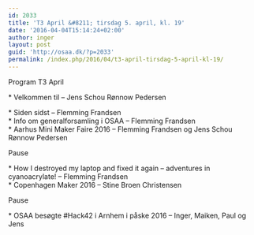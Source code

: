 ```yaml
---
id: 2033
title: 'T3 April &#8211; tirsdag 5. april, kl. 19'
date: '2016-04-04T15:14:24+02:00'
author: inger
layout: post
guid: 'http://osaa.dk/?p=2033'
permalink: /index.php/2016/04/t3-april-tirsdag-5-april-kl-19/
---
```


Program T3 April

\* Velkommen til – Jens Schou Rønnow Pedersen

\* Siden sidst – Flemming Frandsen  
\* Info om generalforsamling i OSAA – Flemming Frandsen  
\* Aarhus Mini Maker Faire 2016 – Flemming Frandsen og Jens Schou Rønnow Pedersen

Pause

\* How I destroyed my laptop and fixed it again – adventures in cyanoacrylate! – Flemming Frandsen  
\* Copenhagen Maker 2016 – Stine Broen Christensen

Pause

\* OSAA besøgte #Hack42 i Arnhem i påske 2016 – Inger, Maiken, Paul og Jens
